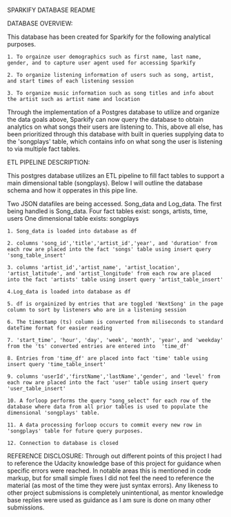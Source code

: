 SPARKIFY DATABASE README

DATABASE OVERVIEW:

This database has been created for Sparkify for the following analytical purposes. 

    1. To orgainze user demographics such as first name, last name, gender, and to capture user agent used for accessing Sparkify
    
    2. To organize listening information of users such as song, artist, and start times of each listening session
    
    3. To organize music information such as song titles and info about the artist such as artist name and location

Through the implementation of a Postgres database to utilize and organize the data goals above, Sparkify can now query the database to obtain analytics on what songs their users are listening to. This, above all else, has been prioritized through this database with built in queries supplying data to the 'songplays' table, which contains info on what song the user is listening to via multiple fact tables. 

ETL PIPELINE DESCRIPTION:

This postgres database utilizes an ETL pipeline to fill fact tables to support a main dimensional table (songplays). Below I will outline the database schema and how it opperates in this pipe line.

Two JSON datafiles are being accessed. Song_data and Log_data. The first being handled is Song_data.
Four fact tables exist: songs, artists, time, users
One dimensional table exists: songplays 

    1. Song_data is loaded into database as df 
    
    2. columns 'song_id','title','artist_id','year', and 'duration' from each row are placed into the fact 'songs' table using insert query 'song_table_insert'
    
    3. columns 'artist_id','artist_name', 'artist_location', 'artist_latitude', and 'artist_longitude' from each row are placed into the fact 'artists' table using insert query 'artist_table_insert'
    
    4.Log_data is loaded into database as df
    
    5. df is orgainized by entries that are toggled 'NextSong' in the page column to sort by listeners who are in a listening session
    
    6. The timestamp (ts) column is converted from miliseconds to standard dateTime format for easier reading
    
    7. 'start_time', 'hour', 'day', 'week', 'month', 'year', and 'weekday' from the 'ts' converted entries are entered into  'time_df'
    
    8. Entries from 'time_df' are placed into fact 'time' table using insert query 'time_table_insert'

    9. columns 'userId','firstName','lastName','gender', and 'level' from each row are placed into the fact 'user' table using insert query 'user_table_insert'
    
    10. A forloop performs the query "song_select" for each row of the database where data from all prior tables is used to populate the dimensional 'songplays' table. 
    
    11. A data processing forloop occurs to commit every new row in 'songplays' table for future query purposes. 
    
    12. Connection to database is closed
    
    
REFERENCE DISCLOSURE: Through out different points of this project I had to reference the Udacity knowledge base of this project for guidance when specific errors were reached. In notable areas this is mentioned in code markup, but for small simple fixes I did not feel the need to reference the material (as most of the time they were just syntax errors). Any likeness to other project submissions is completely unintentional, as mentor knowledge base replies were used as guidance as I am sure is done on many other submissions. 
    
